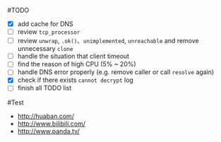 #TODO

- [x] add cache for DNS
- [ ] review `tcp_processor`
- [ ] review `unwrap`, `.ok()`、`unimplemented`, `unreachable` and remove unnecessary `clone`
- [ ] handle the situation that client timeout
- [ ] find the reason of high CPU (5% ~ 20%)
- [ ] handle DNS error properly (e.g. remove caller or call `resolve` again)
- [x] check if there exists `cannot decrypt` log
- [ ] finish all TODO list

#Test
* http://huaban.com/
* http://www.bilibili.com/
* http://www.panda.tv/
